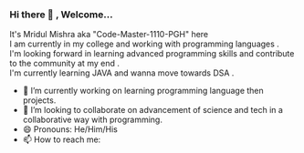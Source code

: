### Hi there 👋 , Welcome...<br>
It's Mridul Mishra aka "Code-Master-1110-PGH" here<br>
I am currently in my college and working with programming languages .<br>
I'm looking forward in learning advanced programming skills and contribute to the community at my end .<br>
I'm currently learning JAVA and wanna move towards DSA .<br>
- 🔭 I’m currently working on learning programming language then projects.<br>
- 👯 I’m looking to collaborate on advancement of science and tech in a collaborative way with programming.<br>
- 😄 Pronouns: He/Him/His<br>
- 📫 How to reach me:<br>



<!--
**Code-Master-1110-PGH/Code-Master-1110-PGH** is a ✨ _special_ ✨ repository because its `README.md` (this file) appears on your GitHub profile.

Here are some ideas to get you started:

- 🔭 I’m currently working on ...
- 🌱 I’m currently learning ...
- 👯 I’m looking to collaborate on ...
- 🤔 I’m looking for help with ...
- 💬 Ask me about ...
- 📫 How to reach me: ...
- 😄 Pronouns: ...
- ⚡ Fun fact: ...
-->
